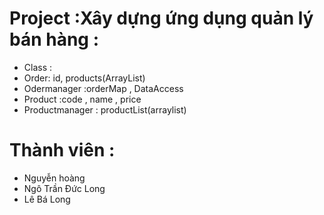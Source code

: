 # Project :Xây dựng ứng dụng quản lý bán hàng :
- Class :
- Order: id, products(ArrayList)
- Odermanager :orderMap , DataAccess
- Product :code , name , price
- Productmanager : productList(arraylist)





# Thành viên :
- Nguyễn hoàng
- Ngô Trần Đức Long
- Lê Bá Long
